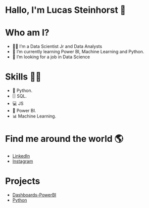 # Hallo, I'm Lucas Steinhorst 👋
  
###


# Who am I?
 * 👩‍💻 I’m a Data Scientist Jr and Data Analysts 
 * 🌱 I’m currently learning Power BI, Machine Learning and Python.
 * 🤔 I’m looking for a job in Data Science
# Skills 👩‍💻

   * 🐍 Python.
   * 🗄 SQL.
   * 💻 JS
   * 🧮 Power BI.
   * 📊 Machine Learning.

# Find me around the world 🌎

* [LinkedIn](https://www.linkedin.com/in/lucas-steinhorst/)
* [Instagram](https://www.instagram.com/lucassteinhorst/)

# Projects
   * [Dashboards-PowerBI](https://github.com/Lucaks-Steinhorst/Projetos_Data_Scientist)
   * [Python](https://github.com/Lucaks-Steinhorst/Python_Ciencia_de_Dados) 



